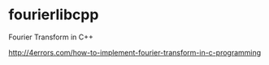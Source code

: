 fourierlibcpp
=============

Fourier Transform in C++

http://4errors.com/how-to-implement-fourier-transform-in-c-programming


